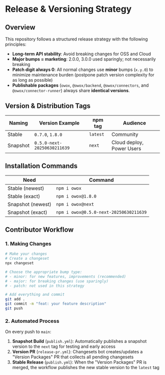 # Release & Versioning Strategy

## Overview

This repository follows a structured release strategy with the following principles:

- **Long-term API stability**: Avoid breaking changes for OSS and Cloud
- **Major bumps = marketing**: 2.0.0, 3.0.0 used sparingly; not necessarily breaking
- **Patch digit always 0**: All normal changes use **minor** bumps (`x.y.0`) to minimize maintenance burden (postpone patch version complexity for as long as possible)
- **Publishable packages** (`owox`, `@owox/backend`, `@owox/connectors`, and `@owox/connector-runner`) always share **identical versions**.

## Version & Distribution Tags

| Naming   | Version Example              | npm tag | Audience                 |
|----------|------------------------------|---------|--------------------------|
| Stable   | `0.7.0`, `1.8.0`             | `latest`| Community                |
| Snapshot | `0.5.0-next-20250630211639`  | `next`  | Cloud deploy, Power Users|

## Installation Commands

| Need            | Command                             |
| --------------- | ----------------------------------- |
| Stable (newest) | `npm i owox`                      |
| Stable (exact)  | `npm i owox@1.8.0`                |
| Snapshot (newest)| `npm i owox@next`                 |
| Snapshot (exact) | `npm i owox@0.5.0-next-20250630211639` |

## Contributor Workflow

### 1. Making Changes

```bash
# Make your changes
# Create a changeset
npx changeset

# Choose the appropriate bump type:
# - minor: for new features, improvements (recommended)
# - major: for breaking changes (use sparingly)
# - patch: not used in this strategy

# Add everything and commit
git add .
git commit -m "feat: your feature description"
git push
```

### 2. Automated Process

On every push to `main`:
1. **Snapshot Build** (`publish.yml`): Automatically publishes a snapshot version to the `next` tag for testing and early access
2. **Version PR** (`release-pr.yml`): Changesets bot creates/updates a "Version Packages" PR that collects all pending changesets
3. **Stable Release** (`publish.yml`): When the "Version Packages" PR is merged, the workflow publishes the new stable version to the `latest` tag